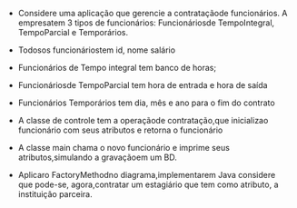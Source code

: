 * Considere uma aplicação que gerencie a contrataçãode funcionários. 
A empresatem 3 tipos de funcionários: Funcionáriosde TempoIntegral, TempoParcial e Temporários. 

* Todosos funcionáriostem  id, nome salário

* Funcionários de Tempo integral tem  banco de horas;

* Funcionáriosde TempoParcial tem hora de entrada e hora de saída

* Funcionários Temporários tem  dia, mês e ano para o fim do contrato

* A classe de controle tem  a operaçãode contratação,que inicializao funcionário com  seus atributos e retorna o funcionário

* A classe main chama o novo funcionário e imprime seus atributos,simulando a gravaçãoem um BD.

* Aplicaro FactoryMethodno diagrama,implementarem Java considere que pode-se, agora,contratar um estagiário que tem  como atributo, a instituição parceira.
